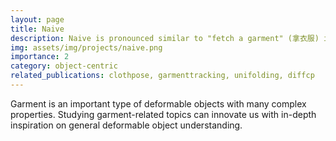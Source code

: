 ```yaml
---
layout: page
title: Naive
description: Naive is pronounced similar to "fetch a garment" (拿衣服) in Chinese.
img: assets/img/projects/naive.png
importance: 2
category: object-centric
related_publications: clothpose, garmenttracking, unifolding, diffcp
---
```


Garment is an important type of deformable objects with many complex properties.
Studying garment-related topics can innovate us with in-depth inspiration on general deformable object understanding.

